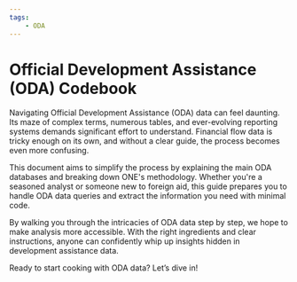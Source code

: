 ```yaml
---
tags:
    - ODA
---
```



# Official Development Assistance (ODA) Codebook

Navigating Official Development Assistance (ODA) data can feel daunting. Its maze of complex terms, numerous tables, and ever-evolving reporting systems demands significant effort to understand. Financial flow data is tricky enough on its own, and without a clear guide, the process becomes even more confusing.

This document aims to simplify the process by explaining the main ODA databases and breaking down ONE's methodology. Whether you're a seasoned analyst or someone new to foreign aid, this guide prepares you to handle ODA data queries and extract the information you need with minimal code.

By walking you through the intricacies of ODA data step by step, we hope to make analysis more accessible. With the right ingredients and clear instructions, anyone can confidently whip up insights hidden in development assistance data.

Ready to start cooking with ODA data? Let’s dive in!